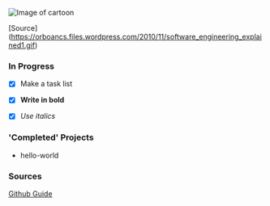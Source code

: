 ![Image of cartoon](https://orboancs.files.wordpress.com/2010/11/software_engineering_explained1.gif)

[Source] (https://orboancs.files.wordpress.com/2010/11/software_engineering_explained1.gif)

### In Progress
- [x] Make a task list

- [x] **Write in bold**

- [x] *Use italics*


### 'Completed' Projects
  - hello-world


### Sources
[Github Guide](https://guides.github.com/features/mastering-markdown/)
